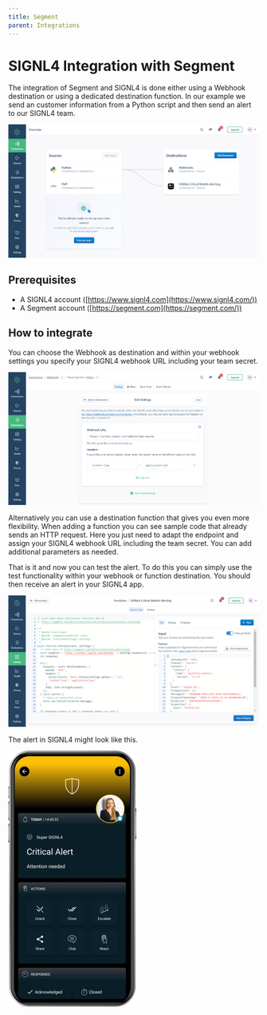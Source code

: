 ```yaml
---
title: Segment
parent: Integrations
---
```


# SIGNL4 Integration with Segment

The integration of Segment and SIGNL4 is done either using a Webhook destination or using a dedicated destination function. In our example we send an customer information from a Python script and then send an alert to our SIGNL4 team.

![segment-connections](segment-connections.png)

## Prerequisites

- A SIGNL4 account ([https://www.signl4.com](https://www.signl4.com/))
- A Segment account ([https://segment.com](https://segment.com/))

## How to integrate

You can choose the Webhook as destination and within your webhook settings you specify your SIGNL4 webhook URL including your team secret.

![segment-webhook](segment-webhook.png)

Alternatively you can use a destination function that gives you even more flexibility. When adding a function you can see sample code that already sends an HTTP request. Here you just need to adapt the endpoint and assign your SIGNL4 webhook URL including the team secret. You can add additional parameters as needed.

That is it and now you can test the alert. To do this you can simply use the test functionality within your webhook or function destination. You should then receive an alert in your SIGNL4 app.

![segment-function](segment-function.png)

The alert in SIGNL4 might look like this.

![SIGNL4 Alert](signl4-alert.png)
